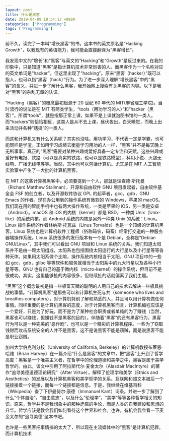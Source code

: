 ```yaml
---
layout: post
title: 什么是黑客
date: 2019-04-09 10:34:13 +0800
categories: ['Programming']
tags: ['Programming']
---
```


前不久，读完了一本叫“增长黑客”的书。这本书的英文原名是“Hacking Growth”，以我现有的英语能力，我可能会直接翻译为“黑客增长”。

我发现中文的“增长”和“黑客”与英文的“Hacking”和“Growth”是反过来的。在我的印象中，只是知道“黑客”是指计算机技术非常厉害的人。而黑客作为一个名称对应的英文单词是“hacker”，但这里出现了“hacking”。原来“黑客（hacker）”既可以指人，也可以指“黑客（hack）”行为。为了进一步深入理解“增长黑客”中的“黑客”的含义，并进一步了解什么黑客，我开始网上搜索有关黑客的内容。以下是我对“黑客”的杂乱无章的认识。

“Hacking（黑客）”的概念最初起源于 20 世纪 60 年代的 MIT(麻省理工学院)。当时流行的说法是在 MIT 有两类学生，“tools（用功学习的人）”和“hacker（黑客）”。所谓“tools”，就是指那正常上课，如果不是上课就泡图书馆的一类人。而“hackers”则恰恰相反，这类人是从不去上课，昼伏夜出，白天睡觉，而晚上出来活动并各种“瞎搞”的一类人。

而这和计算机又有什么关系呢？其实也没啥。用功学习，不代表一定是学霸，也可能同样是学渣。正如用学习成绩去衡量学习用功的人一样，“黑客”并不是每天晚上无所事事，真正的“黑客”需要对某种兴趣或爱好具备一定专注和天赋。这些兴趣或爱好有电报、铁路（可以是真实的铁路，也可以是铁路模型），科幻小说、火腿无线电、广播无线电等等。当然，其中也可以包括计算机。尤其是在 MIT 人工智能实验室中产生了一大批的计算机黑客。

在 MIT 的这些计算机黑客中，必须要提到一个人，那就是理查德·斯托曼（Richard Matthew Stallman），开源和自由软件 GNU 项目发起者，自由软件基金会 FSF 的创立者，以及开源软件协议 GPL 的起草者，gcc，gdb，GNU Emacs 的作者。现在办公用到的操作系统有微软的 Windows，苹果的 macOS。我们现在用的智能手机中也有两大操作系统，一类是苹果的 iOS，另一类是安卓（Android）。macOS 和 iOS 的内核（kernel）都是 BSD，一种类 Unix（Unix-like）的系统内核。而 Android 系统的内核是另外一种类 Unix 的系统：Linux。Linux 操作系统的作者林纳斯·托瓦兹（Linus Torvalds）也是一个顶级的计算机黑客。Linux 系统也是计算机软件工程师（俗称码农，码畜）经常打交道的一种服务器端操作系统。Linux 系统很多的发行版本有一个是 Debian，全称是“Debian GNU/Linux”，其中我们可以看出 GNU 项目和 Linux 系统的关系。我们知道太阳系并不是由一颗太阳组成，太阳系也包括围绕太阳运行的大行星以及小行星等等各种天体。如果用太阳系做个比喻，操作系统内核相当于太阳，GNU 项目中的一些如 gcc，gdb，glibc 等等软件和服务就相当于太阳系中的九大行星以及各种小行星等等。GNU 也有自己的基于微内核（micro-kernel）的操作系统，但目前不是很成功。其实，这里能够扯的内容很多，但继续扯的话就偏离了我们主题。

“黑客”这个概念最初是指一些极富天赋的聪明的人用自己的技术去解决一些极具挑战的事情。“计算机黑客”是那些可以和计算机生死与共（someone who lives and breathes computers），对计算机特别了解和熟悉的人，并且可以用计算机做任何事情。同样重要的是计算机黑客的态度，对于计算机黑客而言，计算机编程应该是一个爱好，只是为了好玩，而不是为了某种社会职责或者单纯的为了赚钱（当然，黑客也可以赚钱，但赚钱不是黑客的目的）。伴随着“黑客”的还有黑客行为，黑客行为可以是一种完美的“恶作剧”，也可以是一个精彩的计算机程序。一些为了窃取钱财而攻击系统安全的人并不是黑客。这不是说黑客不能是窃贼，而是说黑客不能是职业窃贼。

加州大学伯克利分校（University of California, Berkeley）的计算机教授布莱恩·哈维（Brian Harvey）在一篇介绍“什么是黑客”的文章中，把“黑客”上升到了哲学高度：黑客是一个唯美主义者，在哲学中的伦理道德和美学之中，黑客是属于美学哲学的。由此，该文中引用了阿拉斯代尔·麦金太尔（Alasdair MacIntyre）的著作“追寻美德道德理论研究”（After Virtue），解释了伦理学和美学（Ethics and Aesthetics）的发展以及计算机黑客和美学哲学的关系。互联网和超文本被后一个链接接着一个链接，而每一个链接都是信息。于是，我继续在维基百科（Wikipedia）查了下伊曼努尔·康德（Immanuel Kant）词条。并进一步了解到了什么“个体自治”，“自由意志”，以及什么“伦理学”，“美学”等等各种哲学相关的知识。原来，哲学并不是我想象中的那种迂腐的争论，而是人类的自我建设和思想的升华。哲学应该是教会我们如何看待这个世界和社会。也许，有机会我会看一下麦金太尔的“追寻美德”这本书吧。

也许是一些黑客把事情搞的太大了，所以现在主流媒体中的“黑客”是计算机犯罪。而计算机技术

